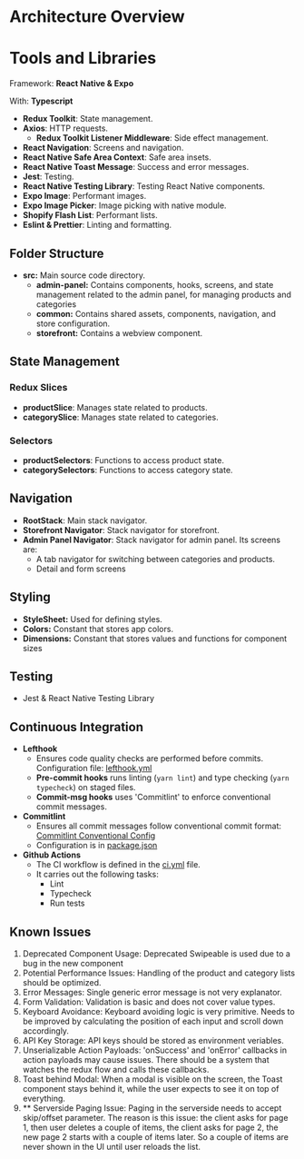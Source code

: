 # Architecture Overview

# Tools and Libraries

Framework: **React Native & Expo**

With: **Typescript**

- **Redux Toolkit**: State management.
- **Axios**: HTTP requests.
    - **Redux Toolkit Listener Middleware**: Side effect management.
- **React Navigation**: Screens and navigation.
- **React Native Safe Area Context**: Safe area insets.
- **React Native Toast Message**: Success and error messages.
- **Jest**: Testing.
- **React Native Testing Library**: Testing React Native components.
- **Expo Image**: Performant images.
- **Expo Image Picker**: Image picking with native module.
- **Shopify Flash List**: Performant lists.
- **Eslint & Prettier**: Linting and formatting. 

## Folder Structure

- **src:** Main source code directory.
    - **admin-panel:** Contains components, hooks, screens, and state management related to the admin panel, for managing products and categories
    - **common:** Contains shared assets, components, navigation, and store configuration.
    - **storefront:** Contains a webview component.

## State Management

### Redux Slices
- **productSlice**: Manages state related to products.
- **categorySlice**: Manages state related to categories.

### Selectors
- **productSelectors**: Functions to access product state.
- **categorySelectors**: Functions to access category state.

## Navigation

- **RootStack**: Main stack navigator.
- **Storefront Navigator**: Stack navigator for storefront.
- **Admin Panel Navigator**: Stack navigator for admin panel. Its screens are:
    - A tab navigator for switching between categories and products.
    - Detail and form screens

## Styling

- **StyleSheet:** Used for defining styles.
- **Colors:** Constant that stores app colors.
- **Dimensions:** Constant that stores values and functions for component sizes

## Testing

- Jest & React Native Testing Library

## Continuous Integration

- **Lefthook**
    - Ensures code quality checks are performed before commits. Configuration file: [lefthook.yml](../lefthook.yml)
    - **Pre-commit hooks** runs linting (`yarn lint`) and type checking (`yarn typecheck`) on staged files.
    - **Commit-msg hooks** uses 'Commitlint' to enforce conventional commit messages. 
- **Commitlint**
    - Ensures all commit messages follow conventional commit format: [Commitlint Conventional Config](https://github.com/conventional-changelog/commitlint/tree/master/%40commitlint/config-conventional)
    - Configuration is in [package.json](../package.json)
- **Github Actions**
    - The CI workflow is defined in the [ci.yml](../.github/workflows/ci.yml) file.
    - It carries out the following tasks:
        - Lint
        - Typecheck
        - Run tests



## Known Issues
1. Deprecated Component Usage: Deprecated Swipeable is used due to a bug in the new component
2. Potential Performance Issues: Handling of the product and category lists should be optimized.
3. Error Messages: Single generic error message is not very explanator.
4. Form Validation: Validation is basic and does not cover value types.
5. Keyboard Avoidance: Keyboard avoiding logic is very primitive. Needs to be improved by calculating the position of each input and scroll down accordingly.
6. API Key Storage: API keys should be stored as environment veriables.
7. Unserializable Action Payloads: 'onSuccess' and 'onError' callbacks in action payloads may cause issues. There should be a system that watches the redux flow and calls these callbacks.
8. Toast behind Modal: When a modal is visible on the screen, the Toast component stays behind it, while the user expects to see it on top of everything. 
9. ** Serverside Paging Issue: Paging in the serverside needs to accept skip/offset parameter. The reason is this issue: the client asks for page 1, then user deletes a couple of items, the client asks for page 2, the new page 2 starts with a couple of items later. So a couple of items are never shown in the UI until user reloads the list.


